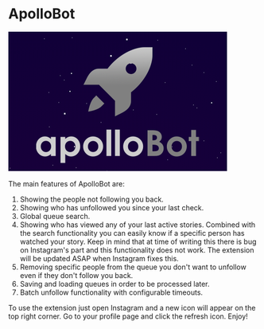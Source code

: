 # ApolloBot
![Logo](misc/promotional/promotional.png)

The main features of ApolloBot are:

1. Showing the people not following you back.
2. Showing who has unfollowed you since your last check.
3. Global queue search.
4. Showing who has viewed any of your last active stories. Combined with the search functionality you can easily know if a specific person has watched your story. Keep in mind that at time of writing this there is bug on Instagram's part and this functionality does not work. The extension will be updated ASAP when Instagram fixes this.
5. Removing specific people from the queue you don't want to unfollow even if they don't follow you back.
6. Saving and loading queues in order to be processed later.
7. Batch unfollow functionality with configurable timeouts.

To use the extension just open Instagram and a new icon will appear on the top right corner. Go to your profile page and click the refresh icon. Enjoy!
